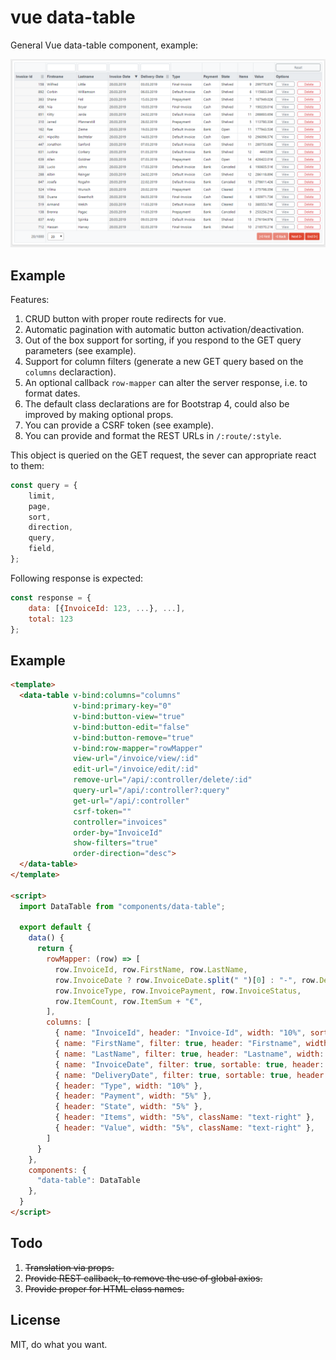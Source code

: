 # vue data-table

General Vue data-table component, example:

![](https://github.com/srad/vue-components/raw/master/doc/demo1.png)

Example
-------

Features:

1. CRUD button with proper route redirects for vue.
1. Automatic pagination with automatic button activation/deactivation.
1. Out of the box support for sorting, if you respond to the GET query parameters (see example).
1. Support for column filters (generate a new GET query based on the `columns` declaraction).
1. An optional callback `row-mapper` can alter the server response, i.e. to format dates.
1. The default class declarations are for Bootstrap 4, could also be improved by making optional props.
1. You can provide a CSRF token (see example).
1. You can provide and format the REST URLs in `/:route/:style`.

This object is queried on the GET request, the sever can appropriate react to them:

```javascript
const query = {
    limit,
    page,
    sort,
    direction,
    query,
    field,
};
```

Following response is expected:

```javascript
const response = {
    data: [{InvoiceId: 123, ...}, ...],
    total: 123
};
```

## Example

```html
<template>
  <data-table v-bind:columns="columns"
              v-bind:primary-key="0"
              v-bind:button-view="true"
              v-bind:button-edit="false"
              v-bind:button-remove="true"
              v-bind:row-mapper="rowMapper"
              view-url="/invoice/view/:id"
              edit-url="/invoice/edit/:id"
              remove-url="/api/:controller/delete/:id"
              query-url="/api/:controller?:query"
              get-url="/api/:controller"
              csrf-token=""
              controller="invoices"
              order-by="InvoiceId"
              show-filters="true"
              order-direction="desc">
  </data-table>
</template>

<script>
  import DataTable from "components/data-table";

  export default {
    data() {
      return {
        rowMapper: (row) => [
          row.InvoiceId, row.FirstName, row.LastName,
          row.InvoiceDate ? row.InvoiceDate.split(" ")[0] : "-", row.DeliveryDate ? row.DeliveryDate.split(" ")[0] : "-",
          row.InvoiceType, row.InvoicePayment, row.InvoiceStatus,
          row.ItemCount, row.ItemSum + "€",
        ],
        columns: [
          { name: "InvoiceId", header: "Invoice-Id", width: "10%", sortable: true, className: "text-right" },
          { name: "FirstName", filter: true, header: "Firstname", width: "10%" },
          { name: "LastName", filter: true, header: "Lastname", width: "10%" },
          { name: "InvoiceDate", filter: true, sortable: true, header: "Invoice-Date", width: "10%" },
          { name: "DeliveryDate", filter: true, sortable: true, header: "Delivery-Date", width: "10%" },
          { header: "Type", width: "10%" },
          { header: "Payment", width: "5%" },
          { header: "State", width: "5%" },
          { header: "Items", width: "5%", className: "text-right" },
          { header: "Value", width: "5%", className: "text-right" },
        ]
      }
    },
    components: {
      "data-table": DataTable
    },
  }
</script>
```

## Todo

1. ~~Translation via props.~~
1. ~~Provide REST callback, to remove the use of global axios.~~
1. ~~Provide proper for HTML class names.~~

## License
MIT, do what you want.